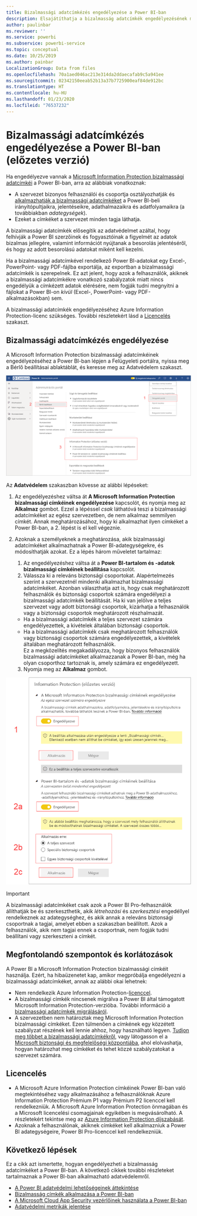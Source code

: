 ```yaml
---
title: Bizalmassági adatcímkézés engedélyezése a Power BI-ban
description: Elsajátíthatja a bizalmasság adatcímkék engedélyezésének módját a Power BI-ban
author: paulinbar
ms.reviewer: ''
ms.service: powerbi
ms.subservice: powerbi-service
ms.topic: conceptual
ms.date: 10/25/2019
ms.author: painbar
LocalizationGroup: Data from files
ms.openlocfilehash: 70a1aed046ac213e314da2ddaecafab9c5a941ee
ms.sourcegitcommit: 02342150eeab52b13a37b7725900eaf84de912bc
ms.translationtype: HT
ms.contentlocale: hu-HU
ms.lasthandoff: 01/23/2020
ms.locfileid: "76537232"
---
```

# <a name="enable-data-sensitivity-labels-in-power-bi-preview"></a>Bizalmassági adatcímkézés engedélyezése a Power BI-ban (előzetes verzió)

Ha engedélyezve vannak a [Microsoft Information Protection bizalmassági adatcímkéi](https://docs.microsoft.com/microsoft-365/compliance/sensitivity-labels) a Power BI-ban, arra az alábbiak vonatkoznak:

* A szervezet bizonyos felhasználói és csoportja osztályozhatják és [alkalmazhatják a bizalmassági adatcímkéket](../designer/service-security-apply-data-sensitivity-labels.md) a Power BI-beli irányítópultjaikra, jelentéseikre, adathalmazaikra és adatfolyamaikra (a továbbiakban *adategységek*).
* Ezeket a címkéket a szervezet minden tagja láthatja.

A bizalmassági adatcímkék elősegítik az adatvédelmet azáltal, hogy felhívják a Power BI szerzőinek és fogyasztóinak a figyelmét az adatok bizalmas jellegére, valamint információt nyújtanak a besorolás jelentéséről, és hogy az adott besorolású adatokat miként kell kezelni.

Ha a bizalmassági adatcímkével rendelkező Power BI-adatokat egy Excel-, PowerPoint- vagy PDF-fájlba exportálja, az exportban a bizalmassági adatcímkék is szerepelnek. Ez azt jelent, hogy azok a felhasználók, akiknek a bizalmassági adatcímkékre vonatkozó szabályzatok miatt nincs engedélyük a címkézett adatok elérésére, nem fogják tudni megnyitni a fájlokat a Power BI-on *kívül* (Excel-, PowerPoint- vagy PDF-alkalmazásokban) sem.

A bizalmassági adatcímkék engedélyezéséhez Azure Information Protection-licenc szükséges. További részletekért lásd a [Licencelés](#licensing) szakaszt.

## <a name="enable-data-sensitivity-labels"></a>Bizalmassági adatcímkézés engedélyezése

A Microsoft Information Protection bizalmassági adatcímkéinek engedélyezéséhez a Power BI-ban lépjen a Felügyeleti portálra, nyissa meg a Bérlő beállításai ablaktáblát, és keresse meg az Adatvédelem szakaszt.

![Az Adatvédelem szakasz megkeresése](media/service-security-enable-data-sensitivity-labels/enable-data-sensitivity-labels-01.png)

Az **Adatvédelem** szakaszban kövesse az alábbi lépéseket:
1.  Az engedélyezéshez váltsa át **A Microsoft Information Protection bizalmassági címkéinek engedélyezése** kapcsolót, és nyomja meg az **Alkalmaz** gombot. Ezzel a lépéssel *csak* láthatóvá teszi a bizalmassági adatcímkéket az egész szervezetben, de nem alkalmaz semmilyen címkét. Annak meghatározásához, hogy ki alkalmazhat ilyen címkéket a Power BI-ban, a 2. lépést is el kell végeznie.
2.  Azoknak a személyeknek a meghatározása, akik bizalmassági adatcímkéket alkalmazhatnak a Power BI-adategységekre, és módosíthatják azokat. Ez a lépés három műveletet tartalmaz:
    1.  Az engedélyezéshez váltsa át a **Power BI-tartalom és -adatok bizalmassági címkéinek beállítása** kapcsolót.
    2.  Válassza ki a releváns biztonsági csoportokat. Alapértelmezés szerint a szervezetnél mindenki alkalmazhat bizalmassági adatcímkéket. Azonban választhatja azt is, hogy csak meghatározott felhasználók és biztonsági csoportok számára engedélyezi a bizalmassági adatcímkék beállítását. Ha ki van jelölve a teljes szervezet vagy adott biztonsági csoportok, kizárhatja a felhasználók vagy a biztonsági csoportok meghatározott részhalmazát.
    * Ha a bizalmassági adatcímkék a teljes szervezet számára engedélyezettek, a kivételek általában biztonsági csoportok.
    * Ha a bizalmassági adatcímkék csak meghatározott felhasználók vagy biztonsági csoportok számára engedélyezettek, a kivételek általában meghatározott felhasználók.  
    Ez a megközelítés megakadályozza, hogy bizonyos felhasználók bizalmassági adatcímkéket alkalmazzanak a Power BI-ban, még ha olyan csoporthoz tartoznak is, amely számára ez engedélyezett.
    
    3. Nyomja meg az **Alkalmaz** gombot.

![Bizalmassági adatcímkék engedélyezése](media/service-security-enable-data-sensitivity-labels/enable-data-sensitivity-labels-02.png)

> [!IMPORTANT]
> A bizalmassági adatcímkéket csak azok a Power BI Pro-felhasználók állíthatják be és szerkeszthetik, akik *létrehozási* és *szerkesztési* engedéllyel rendelkeznek az adategységhez, és akik annak a releváns biztonsági csoportnak a tagjai, amelyet ebben a szakaszban beállított. Azok a felhasználók, akik nem tagjai ennek a csoportnak, nem fogják tudni beállítani vagy szerkeszteni a címkét. 


## <a name="considerations-and-limitations"></a>Megfontolandó szempontok és korlátozások

A Power BI a Microsoft Information Protection bizalmassági címkéit használja. Ezért, ha hibaüzenetet kap, amikor megpróbálja engedélyezni a bizalmassági adatcímkéket, annak az alábbi okai lehetnek:

* Nem rendelkezik Azure Information Protection-[licenccel](#licensing).
* A bizalmassági címkék nincsenek migrálva a Power BI által támogatott Microsoft Information Protection-verzióba. További információ a [bizalmassági adatcímkék migrálásáról](https://docs.microsoft.com/azure/information-protection/configure-policy-migrate-labels).
* A szervezetben nem határoztak meg Microsoft Information Protection bizalmassági címkéket. Ezen túlmenően a címkének egy közzétett szabályzat részének kell lennie ahhoz, hogy használható legyen. [Tudjon meg többet a bizalmassági adatcímkékről](https://docs.microsoft.com/Office365/SecurityCompliance/sensitivity-labels), vagy látogasson el a [Microsoft biztonsági és megfelelőségi központjába](https://sip.protection.office.com/sensitivity?flight=EnableMIPLabels), ahol elolvashatja, hogyan határozhat meg címkéket és tehet közzé szabályzatokat a szervezet számára.

## <a name="licensing"></a>Licencelés

* A Microsoft Azure Information Protection címkéinek Power BI-ban való megtekintéséhez vagy alkalmazásához a felhasználóknak Azure Information Protection Prémium P1 vagy Prémium P2 licenccel kell rendelkezniük. A Microsoft Azure Information Protection önmagában és a Microsoft licencelési csomagjainak egyikében is megvásárolható. A részletekért tekintse meg az [Azure Information Protection díjszabását](https://azure.microsoft.com/pricing/details/information-protection/).
* Azoknak a felhasználónak, akiknek címkéket kell alkalmazniuk a Power BI adategységeire, Power BI Pro-licenccel kell rendelkezniük.


## <a name="next-steps"></a>Következő lépések

Ez a cikk azt ismertette, hogyan engedélyezheti a bizalmasság adatcímkéket a Power BI-ban. A következő cikkek további részleteket tartalmaznak a Power BI-ban alkalmazható adatvédelemről. 

* [A Power BI adatvédelmi lehetőségeinek áttekintése](service-security-data-protection-overview.md)
* [Bizalmasság címkék alkalmazása a Power BI-ban](../designer/service-security-apply-data-sensitivity-labels.md)
* [A Microsoft Cloud App Security vezérlőinek használata a Power BI-ban](service-security-using-microsoft-cloud-app-security-controls.md)
* [Adatvédelmi metrikák jelentése](service-security-data-protection-metrics-report.md)